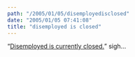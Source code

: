 ```yaml
---
path: "/2005/01/05/disemployedisclosed" 
date: "2005/01/05 07:41:08" 
title: "disemployed is closed" 
---
```

<q><a href="http://disemployed.com/">Disemployed is currently closed.</a></q> sigh...